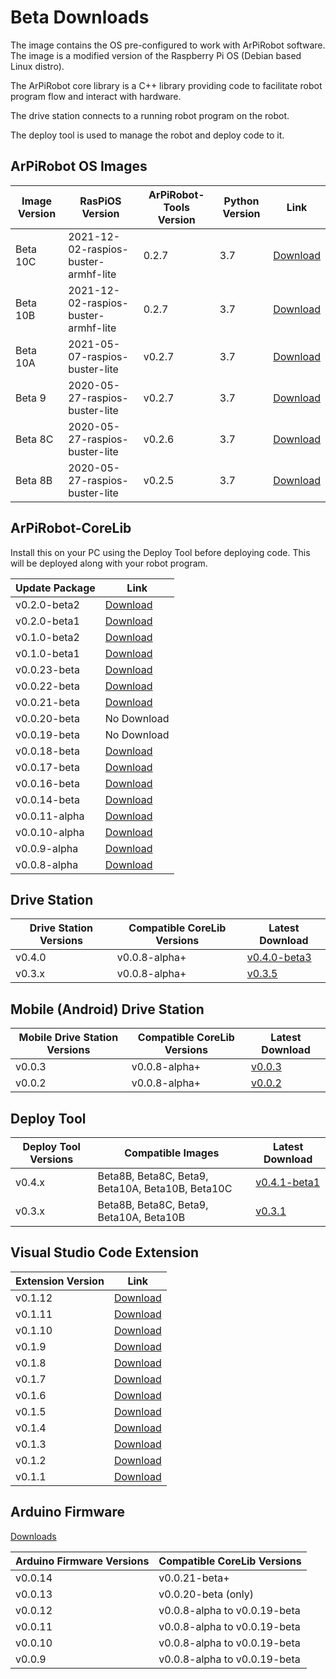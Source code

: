 
# Beta Downloads

The image contains the OS pre-configured to work with ArPiRobot software. The image is a modified version of the Raspberry Pi OS (Debian based Linux distro). 

The ArPiRobot core library is a C++ library providing code to facilitate robot program flow and interact with hardware.

The drive station connects to a running robot program on the robot.

The deploy tool is used to manage the robot and deploy code to it.


## ArPiRobot OS Images

| Image Version | RasPiOS Version | ArPiRobot-Tools Version | Python Version | Link |
| ------------- | ---------------- | -------------- | --------------------- | ----- |
| Beta 10C      | 2021-12-02-raspios-buster-armhf-lite | 0.2.7 | 3.7 | [Download](https://github.com/ArPiRobot/ArPiRobot-ImageScripts/releases/tag/beta10c) |
| Beta 10B      | 2021-12-02-raspios-buster-armhf-lite | 0.2.7 | 3.7 | [Download](https://github.com/ArPiRobot/ArPiRobot-ImageScripts/releases/tag/beta10b) |
| Beta 10A      | 2021-05-07-raspios-buster-lite  | v0.2.7 | 3.7           | [Download](https://github.com/ArPiRobot/ArPiRobot-ImageScripts/releases/tag/beta10a) |
| Beta 9        | 2020-05-27-raspios-buster-lite  | v0.2.7 | 3.7           | [Download](https://github.com/ArPiRobot/ArPiRobot-ImageScripts/releases/tag/beta9) |
| Beta 8C       | 2020-05-27-raspios-buster-lite  | v0.2.6 | 3.7           | [Download](https://github.com/ArPiRobot/ArPiRobot-ImageScripts/releases/tag/beta8c) |
| Beta 8B       | 2020-05-27-raspios-buster-lite  | v0.2.5 | 3.7           | [Download](https://github.com/ArPiRobot/ArPiRobot-ImageScripts/releases/tag/beta8b) |


## ArPiRobot-CoreLib

Install this on your PC using the Deploy Tool before deploying code. This will be deployed along with your robot program.

| Update Package | <div style="flex-grow: 100;">Link</div> |
| -------------- | ---- |
| v0.2.0-beta2       | [Download](https://github.com/ArPiRobot/ArPiRobot-CoreLib/releases/tag/v0.2.0-beta2) |
| v0.2.0-beta1       | [Download](https://github.com/ArPiRobot/ArPiRobot-CoreLib/releases/tag/v0.2.0-beta1) |
| v0.1.0-beta2       | [Download](https://github.com/ArPiRobot/ArPiRobot-CoreLib/releases/tag/v0.1.0-beta2) |
| v0.1.0-beta1       | [Download](https://github.com/ArPiRobot/ArPiRobot-CoreLib/releases/tag/v0.1.0-beta1) |
| v0.0.23-beta       | [Download](https://github.com/ArPiRobot/ArPiRobot-CoreLib/releases/tag/v0.0.23-beta)  |
| v0.0.22-beta       | [Download](https://github.com/ArPiRobot/ArPiRobot-CoreLib/releases/tag/v0.0.22-beta)  |
| v0.0.21-beta       | [Download](https://github.com/ArPiRobot/ArPiRobot-CoreLib/releases/tag/v0.0.21-beta)  |
| v0.0.20-beta       | No Download                                                                           |
| v0.0.19-beta       | No Download                                                                           |
| v0.0.18-beta       | [Download](https://github.com/ArPiRobot/ArPiRobot-CoreLib/releases/tag/v0.0.18-beta)  |
| v0.0.17-beta       | [Download](https://github.com/ArPiRobot/ArPiRobot-CoreLib/releases/tag/v0.0.17-beta)  |
| v0.0.16-beta       | [Download](https://github.com/ArPiRobot/ArPiRobot-CoreLib/releases/tag/v0.0.16-beta)  |
| v0.0.14-beta       | [Download](https://github.com/ArPiRobot/ArPiRobot-CoreLib/releases/tag/v0.0.14-beta)  |
| v0.0.11-alpha      | [Download](https://github.com/ArPiRobot/ArPiRobot-CoreLib/releases/tag/v0.0.11-alpha) |
| v0.0.10-alpha      | [Download](https://github.com/ArPiRobot/ArPiRobot-CoreLib/releases/tag/v0.0.10-alpha) |
| v0.0.9-alpha       | [Download](https://github.com/ArPiRobot/ArPiRobot-CoreLib/releases/tag/v0.0.9-alpha)  |
| v0.0.8-alpha       | [Download](https://github.com/ArPiRobot/ArPiRobot-CoreLib/releases/tag/v0.0.8-alpha)  |


## Drive Station

| Drive Station Versions | Compatible CoreLib Versions   | Latest Download |
| ---------------------- | ----------------------------- | --------------- |
| v0.4.0                 | v0.0.8-alpha+                 | [v0.4.0-beta3](https://github.com/ArPiRobot/ArPiRobot-DriveStation/releases/tag/v0.4.0-beta3) |
| v0.3.x                 | v0.0.8-alpha+                 | [v0.3.5](https://github.com/ArPiRobot/ArPiRobot-DriveStationOLDJAVA/releases/tag/v0.3.5)      |


## Mobile (Android) Drive Station

| Mobile Drive Station Versions | Compatible CoreLib Versions   | Latest Download |
| ----------------------------- | ----------------------------- | --------------- |
| v0.0.3                        | v0.0.8-alpha+                 | [v0.0.3](https://github.com/ArPiRobot/ArPiRobot-MobileDriveStation/releases/tag/v0.0.3) |
| v0.0.2                        | v0.0.8-alpha+                 | [v0.0.2](https://github.com/ArPiRobot/ArPiRobot-MobileDriveStation/releases/tag/v0.0.2) |


## Deploy Tool

| Deploy Tool Versions | Compatible Images | Latest Download |
| -------------------- | ----------------- | --------------- |
| v0.4.x               | Beta8B, Beta8C, Beta9, Beta10A, Beta10B, Beta10C | [v0.4.1-beta1](https://github.com/ArPiRobot/ArPiRobot-DeployTool/releases/tag/v0.4.1-beta1) |
| v0.3.x               | Beta8B, Beta8C, Beta9, Beta10A, Beta10B | [v0.3.1](https://github.com/ArPiRobot/ArPiRobot-DeployToolOLDJAVA/releases/tag/v0.3.1) |


## Visual Studio Code Extension

| Extension Version | Link |
| ----------------- | ---- |
| v0.1.12           | [Download](https://github.com/ArPiRobot/ArPiRobot-VSCodeExtension/releases/tag/v0.1.12) |
| v0.1.11           | [Download](https://github.com/ArPiRobot/ArPiRobot-VSCodeExtension/releases/tag/v0.1.11) |
| v0.1.10           | [Download](https://github.com/ArPiRobot/ArPiRobot-VSCodeExtension/releases/tag/v0.1.10) |
| v0.1.9            | [Download](https://github.com/ArPiRobot/ArPiRobot-VSCodeExtension/releases/tag/v0.1.9) |
| v0.1.8            | [Download](https://github.com/ArPiRobot/ArPiRobot-VSCodeExtension/releases/tag/v0.1.8) |
| v0.1.7            | [Download](https://github.com/ArPiRobot/ArPiRobot-VSCodeExtension/releases/tag/v0.1.7) |
| v0.1.6            | [Download](https://github.com/ArPiRobot/ArPiRobot-VSCodeExtension/releases/tag/v0.1.6) |
| v0.1.5            | [Download](https://github.com/ArPiRobot/ArPiRobot-VSCodeExtension/releases/tag/v0.1.5) |
| v0.1.4            | [Download](https://github.com/ArPiRobot/ArPiRobot-VSCodeExtension/releases/tag/v0.1.4) |
| v0.1.3            | [Download](https://github.com/ArPiRobot/ArPiRobot-VSCodeExtension/releases/tag/v0.1.3) |
| v0.1.2            | [Download](https://github.com/ArPiRobot/ArPiRobot-VSCodeExtension/releases/tag/v0.1.2) |
| v0.1.1            | [Download](https://github.com/ArPiRobot/ArPiRobot-VSCodeExtension/releases/tag/v0.1.1) |

## Arduino Firmware

[Downloads](https://github.com/ArPiRobot/ArPiRobot-ArduinoFirmware/releases)

| Arduino Firmware Versions | Compatible CoreLib Versions  |
| ------------------------- | ---------------------------- |
| v0.0.14                   | v0.0.21-beta+                |
| v0.0.13                   | v0.0.20-beta (only)          |
| v0.0.12                   | v0.0.8-alpha to v0.0.19-beta |
| v0.0.11                   | v0.0.8-alpha to v0.0.19-beta |
| v0.0.10                   | v0.0.8-alpha to v0.0.19-beta |
| v0.0.9                    | v0.0.8-alpha to v0.0.19-beta |
